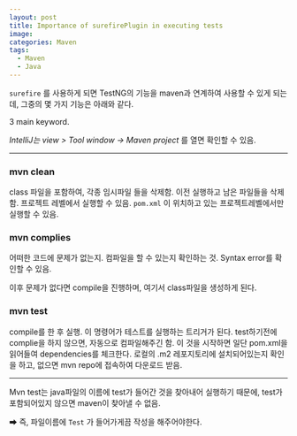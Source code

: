 ```yaml
---
layout: post
title: Importance of surefirePlugin in executing tests
image:
categories: Maven
tags:
  - Maven
  - Java
---
```


`surefire` 를 사용하게 되면 TestNG의 기능을 maven과 연계하여 사용할 수 있게 되는데, 그중의 몇 가지 기능은 아래와 같다.

3 main keyword.

_IntelliJ는 view > Tool window -> Maven project_ 를 열면 확인할 수 있음.

---



### mvn clean
class 파일을 포함하여, 각종 임시파일 들을 삭제함. 이전 실행하고 남은 파일들을 삭제함.
프로젝트 레벨에서 실행할 수 있음. `pom.xml` 이 위치하고 있는 프로젝트레벨에서만 실행할 수 있음.

### mvn complies
어떠한 코드에 문제가 없는지. 컴파일을 할 수 있는지 확인하는 것. Syntax error를 확인할 수 있음.

이후 문제가 없다면 compile을 진행하며, 여기서 class파일을 생성하게 된다.

### mvn test
compile를 한 후 실행. 이 명령어가 테스트를 실행하는 트리거가 된다.
test하기전에 complie을 하지 않으면, 자동으로 컴파일해주긴 함.
이 것을 시작하면 일단 pom.xml을 읽어들여 dependencies를 체크한다. 로컬의 .m2 레포지토리에 설치되어있는지 확인을 하고, 없으면 mvn repo에 접속하여 다운로드 받음.

- - - -
Mvn test는 java파일의 이름에 test가 들어간 것을 찾아내어 실행하기 때문에, test가 포함되어있지 않으면 maven이 찾아낼 수 없음.

➡ 즉, 파일이름에 `Test` 가 들어가게끔 작성을 해주어야한다.